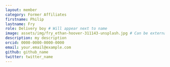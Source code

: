 ```yaml
---
layout: member
category: Former Affiliates
firstname: Philip
lastname: Fry
role: Delivery boy # Will appear next to name
image: assets/img/fry_ethan-hoover-311143-unsplash.jpg # Can be external link
description: my description
orcid: 0000-0000-0000-0000
email: your.email@example.com
github: github_name
twitter: twitter_name
---
```


